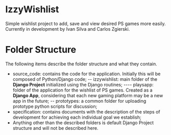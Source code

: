 # IzzyWishlist
Simple wishlist project to add, save and view desired PS games more easily.
Currently in development by Ivan Silva and Carlos Zgierski.

# Folder Structure
The following items describe the folder structure and what they contain.

- source_code: contains the code for the application. Initially this will be composed of Python/Django code;
-- izzywishlist: main folder of the **Django Project** initialized using the Django routines;
---- playsapp: folder of the application for the wishlist of PS games. Created as a **Django App**, considering that each new gaming platform may be a new app in the future;
-- prototypes: a common folder for uploading prototype python scripts for discussion;
- specification: contains documents with the description of the steps of development for achieving each individual goal we establish;
- Anything other than the described folders is default Django Project structure and will not be described here.